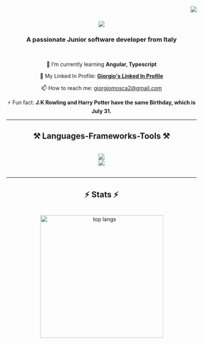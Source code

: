 <img align="right" src="https://visitor-badge.laobi.icu/badge?page_id=GiorgioMos.GiorgioMos" />

<h1 align="center">
    <img src="https://readme-typing-svg.herokuapp.com/?font=Righteous&size=35&center=true&vCenter=true&width=500&height=70&duration=4000&lines=Hi+There!+👋;+I'm+Giorgio+Mosca!;" />
</h1>

<h3 align="center">A passionate Junior software developer from Italy</h3>

<br/>

<div align="center">

 🌱 I’m currently learning **Angular, Typescript**

  📄 My Linked In Profile: **[Giorgio's Linked In Profile](https://www.linkedin.com/in/giorgio-mosca/)**

  📫 How to reach me: giorgiomosca2@gmail.com

 ⚡ Fun fact: **J.K Rowling and Harry Potter have the same Birthday, which is July 31.**

  </div>

 <hr/>

 <h2 align="center">⚒️ Languages-Frameworks-Tools ⚒️</h2>
<br/>
<div align="center">
    <img src="https://skillicons.dev/icons?i=vscode,github,git,mysql,npm,nodejs,vite" /><br>
    <img src="https://skillicons.dev/icons?i=html,css,bootstrap,sass,vue,javascript,laravel,php" /><br>
</div>

<br/>

<hr/>

<h2 align="center">⚡ Stats ⚡</h2>
<br>
<div align=center>
  <img width=325 align="center" src="https://github-readme-stats.vercel.app/api/top-langs/?username=GiorgioMos&hide=HTML&langs_count=8&layout=compact&theme=react&border_radius=10&size_weight=0.5&count_weight=0.5&exclude_repo=github-readme-stats" alt="top langs" />
</div>
